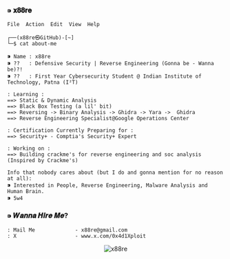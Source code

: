 ### ⁍ 𝐱𝟖𝟖𝐫𝐞
 
```
File  Action  Edit  View  Help

┌──(x88re㉿GitHub)-[~]
└─$ cat about-me

⁍ Name : x88re
⁍ ??   : Defensive Security | Reverse Engineering (Gonna be - Wanna be)?!
⁍ ??   : First Year Cybersecurity Student @ Indian Institute of Technology, Patna (I²T)

: Learning :
==> Static & Dynamic Analysis 
==> Black Box Testing (a lil' bit)
==> Reversing -> Binary Analysis -> Ghidra -> Yara ->  Ghidra
==> Reverse Engineering Specialist@Google Operations Center

: Certification Currently Preparing for :
==> Security+ - Comptia's Security+ Expert

: Working on :
==> Building crackme's for reverse engineering and soc analysis (Inspired by Crackme's)

```
```
Info that nobody cares about (but I do and gonna mention for no reason at all):
⁍ Interested in People, Reverse Engineering, Malware Analysis and Human Brain. 
⁍ 5w4
```

### ⁍ 𝑾𝒂𝒏𝒏𝒂 𝑯𝒊𝒓𝒆 𝑴𝒆?

```
: Mail Me             - x88re@gmail.com
: X                   - www.x.com/0x4d1Xploit
```
<p align="center"> <img src="https://komarev.com/ghpvc/?username=x88re&label=Profile%20views&color=0e75b6&style=flat" alt="x88re" /> </p>
